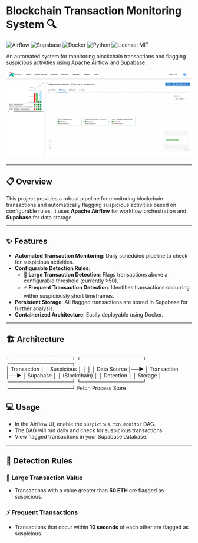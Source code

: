 # Blockchain Transaction Monitoring System 🔍

![Airflow](https://img.shields.io/badge/Apache%20Airflow-017CEE?style=for-the-badge&logo=Apache%20Airflow&logoColor=black)
![Supabase](https://img.shields.io/badge/Supabase-3ECF8E?style=for-the-badge&logo=supabase&logoColor=white)
![Docker](https://img.shields.io/badge/Docker-2496ED?style=for-the-badge&logo=docker&logoColor=white)
![Python](https://img.shields.io/badge/Python-3.8-blue?style=for-the-badge&logo=python&logoColor=white)
![License: MIT](https://img.shields.io/badge/License-MIT-yellow.svg?style=for-the-badge)

An automated system for monitoring blockchain transactions and flagging suspicious activities using Apache Airflow and Supabase.

<p align="center">
  <img src="airflow.png" alt="Airflow Logo" />
</p>

---

## 📋 Overview

This project provides a robust pipeline for monitoring blockchain transactions and automatically flagging suspicious activities based on configurable rules. It uses **Apache Airflow** for workflow orchestration and **Supabase** for data storage.

---

## ✨ Features

- **Automated Transaction Monitoring**: Daily scheduled pipeline to check for suspicious activities.
- **Configurable Detection Rules**:
  - 🚩 **Large Transaction Detection**: Flags transactions above a configurable threshold (currently >50).
  - ⚡ **Frequent Transaction Detection**: Identifies transactions occurring within suspiciously short timeframes.
- **Persistent Storage**: All flagged transactions are stored in Supabase for further analysis.
- **Containerized Architecture**: Easily deployable using Docker.

---

## 🏗️ Architecture

┌─────────────────┐     ┌─────────────────┐     ┌─────────────────┐  
│  Transaction    │     │  Suspicious     │     │                 │
│  Data Source    │──►  │  Transaction    │──►  │  Supabase       │ 
│  (Blockchain)   │     │  Detection      │     │  Storage        │
└─────────────────┘     └─────────────────┘     └─────────────────┘
        Fetch               Process                 Store

## 💻 Usage

- In the Airflow UI, enable the `suspicious_txn_monitor` DAG.
- The DAG will run daily and check for suspicious transactions.
- View flagged transactions in your Supabase database.

---

## 🧐 Detection Rules

### 🚩 Large Transaction Value
- Transactions with a value greater than **50 ETH** are flagged as suspicious.

### ⚡ Frequent Transactions
- Transactions that occur within **10 seconds** of each other are flagged as suspicious.


